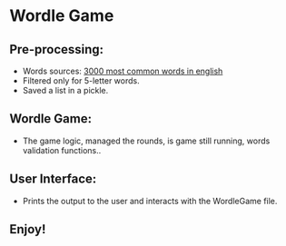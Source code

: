 # Wordle Game

## Pre-processing:

- Words sources: [3000 most common words in english](https://www.ef.com/wwen/english-resources/english-vocabulary/top-3000-words/)
- Filtered only for 5-letter words.
- Saved a list in a pickle.

## Wordle Game:

- The game logic, managed the rounds, is game still running, words validation functions..

## User Interface:

- Prints the output to the user and interacts with the WordleGame file.

## Enjoy!